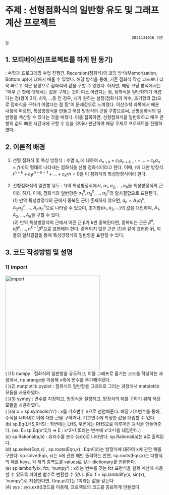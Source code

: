 # 주제 : 선형점화식의 일반항 유도 및 그래프 계산 프로젝트

                                                            2021131016 이준원

## 1. 모티베이션(프로젝트를 하게 된 동기)

   : 수학과 프로그래밍 수업 진행간, Recursion(점화식)의 코딩 방식(Memorization, Bottom up)에 대해서 배울 수 있었다. 해당 방식을 통해, 기존 점화식 작성 코드보다 더욱 빠르고 적은 용량으로 점화식의 값을 구할 수 있었다. 하지만, 해당 코딩 방식에서는 "매우 큰 항에 대해서는 값을 구하는 것이 다소 어렵다는 점, 점화식을 일반화하기 어렵다는 점(항이 3개, 4개, ...등 인 경우, 내가 원하는 설정(점화식의 계수, 초기항의 값)으로 점화식을 구하기 어렵다는 점 등"이 문제점으로 느껴졌다. 이산수학 과목에서 배운 내용에 따르면, 특성방정식을 만들고 해당 방정식의 근을 구함으로써, 선형점화식의 일반항을 계산할 수 있다는 것을 배웠다. 이를 접목하면, 선형점화식을 일반화하고 매우 큰 항의 값도 빠른 시간내에 구할 수 있을 것이라 판단하여 해당 주제로 프로젝트를 진행하였다.

## 2. 이론적 배경

  1) 선형 점화식 및 특성 방정식
     : 수열 ${a_n}$에 대하여 $a_{n+k}+c_1a_{n+k-1}+...+c_ka_n=f(n)$의 형태로 나타내는 점화식을 선형 점화식이라고 한다. 이때, r에 대한 방정식 $r^{n+k}+c_1r^{n+k-1}+...+c_kr{n}=0$을 이 점화식의 특성방정식이라 한다. 

  2) 선형점화식의 일반항 유도
     : 1)의 특성방정식에서, $α_{1}, α_{2}, ..., α_{n}$을 특성방정식의 근이라 하자. 이때, 점화식의 일반항은 $α_{1}^n, α_{2}^n, ..., α_{n}^n$의 일차결합으로 표현된다.
     <br/>(1) 만약 특성방정식의 근에서 중복된 근이 존재하지 않으면, ${a_n}=A_1α_{1}^n, A_2α_{2}^n, ..., A_nα_{n}^n$으로 나타낼 수 있으며, 초기항($a_1, a_2, ...$)의 값을 대입하여, $A_1, A_2, ..., A_n$을 구할 수 있다.
    <br/>(2) 만약 특성벙장석의 근에서 어떤 근 β가 k번 중복된다면, 중복되는 근은 $β^n, nβ^n, ... , n^{k-1}β^n$으로 표현해야 한다. 중복되지 않은 근은 (1)과 같이 표현한 뒤, 이들의 일차결합을 통해 특성방정식의 일반항을 표현할 수 있다.

## 3. 코드 작성방법 및 설명

  ### 1) import
  <img width="300" alt="import" src="https://github.com/SungchulLee/probability/assets/170498248/69ee685d-faca-4908-8af6-aa667c0f4fc1">
     <br/> ( )(1) numpy : 점화식의 일반항을 유도하고, 이를 그래프로 옮기는 코드를 작성하는 과정에서, np.arange을 이용해 x축에 변수를 추가해주었다.
     <br/> ( )(2) matplotlib.pyplot : 점화식의 일반항을 그래프로 그리는 과정에서 matplotlib 모듈을 사용하였다.
     <br/> ( )(3) sympy : 변수를 지정하고, 방정식을 설정하고, 방정식의 해를 구하기 위해 해당 모듈을 사용하였다.
     <br/>    (   )(a) x = sp.symbols('n') : x를 기호변수 n으로 선언해준다. 해당 기호변수를 통해, 수식을 나타내고 이에 대한 근을 구하거나, 기호변수에 특정한 값을 대입할 수 있다.
     <br/>    (b) sp.Eq(LHS,RHS) : 좌변에는 LHS, 우변에는 RHS으로 이루어진 등식을 만들어준다. (ex. E=sp.Eq(x^2,1) => E : x^2=1 (E라는 변수에 x^2=1을 대입한다.)
     <br/>    (c) sp.Rational(a,b) : 유리수를 분수 {a/b}로 나타낸다. sp.Rational(a)는 a로 출력된다.
     <br/>    (d) sp.solve(Eqn,x) , sp.roots(Eqn,x) : Eqn이라는 방정식에 대하여 x에 관한 해를 구한다. sp.solve(Eqn, x)는 x에 관한 해만 출력하는 반면, sp.roots(Eqn,x)는 다항식의 해를 keys, 각 해의 중복도를 values로 갖는 dictionary를 반환한다.
     <br/>    (e) sp.lambdify(x, fct, 'numpy') : x라는 변수를 갖는 fct 표현식을 실제 계산에 사용할 수 있도록 파이썬 함수로 변환할 수 있다. (Ex. f = sp.lambdify(x, sin(x), 'numpy')로 지정한다면, f(np.pi/2)는 1이라는 값을 갖는다.
     <br/> (4) sys : sys.exit()코드를 이용해, 프로젝트의 코드를 종료하게 만들었다.
